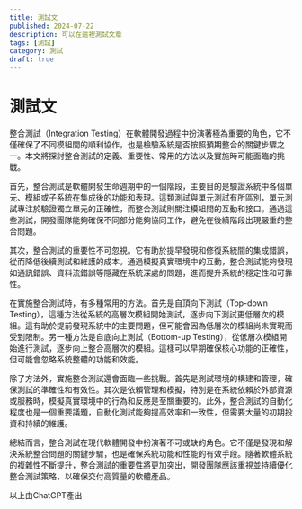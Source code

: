 ```yaml
---
title: 測試文
published: 2024-07-22
description: 可以在這裡測試文章
tags: [測試]
category: 測試
draft: true 
---
```


# 測試文

整合測試（Integration Testing）在軟體開發過程中扮演著極為重要的角色，它不僅確保了不同模組間的順利協作，也是檢驗系統是否按照預期整合的關鍵步驟之一。本文將探討整合測試的定義、重要性、常用的方法以及實施時可能面臨的挑戰。

首先，整合測試是軟體開發生命週期中的一個階段，主要目的是驗證系統中各個單元、模組或子系統在集成後的功能和表現。這類測試與單元測試有所區別，單元測試專注於驗證獨立單元的正確性，而整合測試則關注模組間的互動和接口。通過這些測試，開發團隊能夠確保不同部分能夠協同工作，避免在後續階段出現嚴重的整合問題。

其次，整合測試的重要性不可忽視。它有助於提早發現和修復系統間的集成錯誤，從而降低後續測試和維護的成本。通過模擬真實環境中的互動，整合測試能夠發現如通訊錯誤、資料流錯誤等隱藏在系統深處的問題，進而提升系統的穩定性和可靠性。

在實施整合測試時，有多種常用的方法。首先是自頂向下測試（Top-down Testing），這種方法從系統的高層次模組開始測試，逐步向下測試更低層次的模組。這有助於提前發現系統中的主要問題，但可能會因為低層次的模組尚未實現而受到限制。另一種方法是自底向上測試（Bottom-up Testing），從低層次模組開始進行測試，逐步向上整合高層次的模組。這樣可以早期確保核心功能的正確性，但可能會忽略系統整體的功能和效能。

除了方法外，實施整合測試還會面臨一些挑戰。首先是測試環境的構建和管理，確保測試的準確性和有效性。其次是依賴管理和模擬，特別是在系統依賴於外部資源或服務時，模擬真實環境中的行為和反應是至關重要的。此外，整合測試的自動化程度也是一個重要議題，自動化測試能夠提高效率和一致性，但需要大量的初期投資和持續的維護。

總結而言，整合測試在現代軟體開發中扮演著不可或缺的角色。它不僅是發現和解決系統整合問題的關鍵步驟，也是確保系統功能和性能的有效手段。隨著軟體系統的複雜性不斷提升，整合測試的重要性將更加突出，開發團隊應該重視並持續優化整合測試策略，以確保交付高質量的軟體產品。

以上由ChatGPT產出